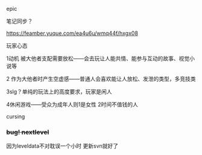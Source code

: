 epic

笔记同步？





https://feamber.yuque.com/ea4u6u/wmq44f/hxgx08

































玩家心态

1动机 被大他者支配需要放松——会去玩让人能共情、能参与互动的故事、视觉小说等

2 作为大他者时产生空虚感——普通人会喜欢能让人放松、发泄的类型，多竞技类

3slg？单纯的玩法上的高度要求，玩家是闲人

4休闲游戏——受众为成年人则1是女性 2时间不值钱的人



cursing

### ~~bug! nextlevel~~

因为leveldata不对耽误一个小时 更新svn就好了
